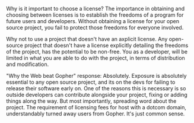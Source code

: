 
Why is it important to choose a license?
The importance in obtaining and choosing between licenses is to establish the freedoms of a program for future users and developers. Without obtaining a license for your open source project, you fail to protect those freedoms for everyone involved.

Why not to use a project that doesn't have an axplicit license.
Any open-source project that doesn't have a license explicitly detailing the freedoms of the project, has the potential to be non-free. You as a developer, will be limited in what you are able to do with the project, in terms of distribution and modification.

"Why the Web beat Gopher" response:
Absolutely. Exposure is absolutely essential to any open source project, and its on the devs for failing to release their software early on. One of the reasons this is necessary is so outside developers can contribute alongside your project, fixing or adding things along the way. But most importantly, spreading word about the project. The requirement of licensing fees for host with a dotcom domain, understandably turned away users from Gopher. It's just common sense.

